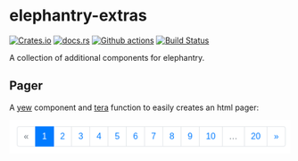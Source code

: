 # elephantry-extras

[![Crates.io](https://img.shields.io/crates/v/elephantry-extras)](https://crates.io/crates/elephantry-extras)
[![docs.rs](https://img.shields.io/badge/docs-latest-blue.svg)](https://docs.rs/elephantry-extras)
[![Github actions](https://github.com/elephantry/extras/workflows/.github/workflows/ci.yml/badge.svg)](https://github.com/elephantry/extras/actions?query=workflow%3A.github%2Fworkflows%2Fci.yml)
[![Build Status](https://gitlab.com/elephantry/extras/badges/master/pipeline.svg)](https://gitlab.com/elephantry/extras/commits/master)

A collection of additional components for elephantry.

## Pager

A [yew](https://yew.rs/) component and [tera](https://tera.netlify.app/)
function to easily creates an html pager:

![](pager.png)
